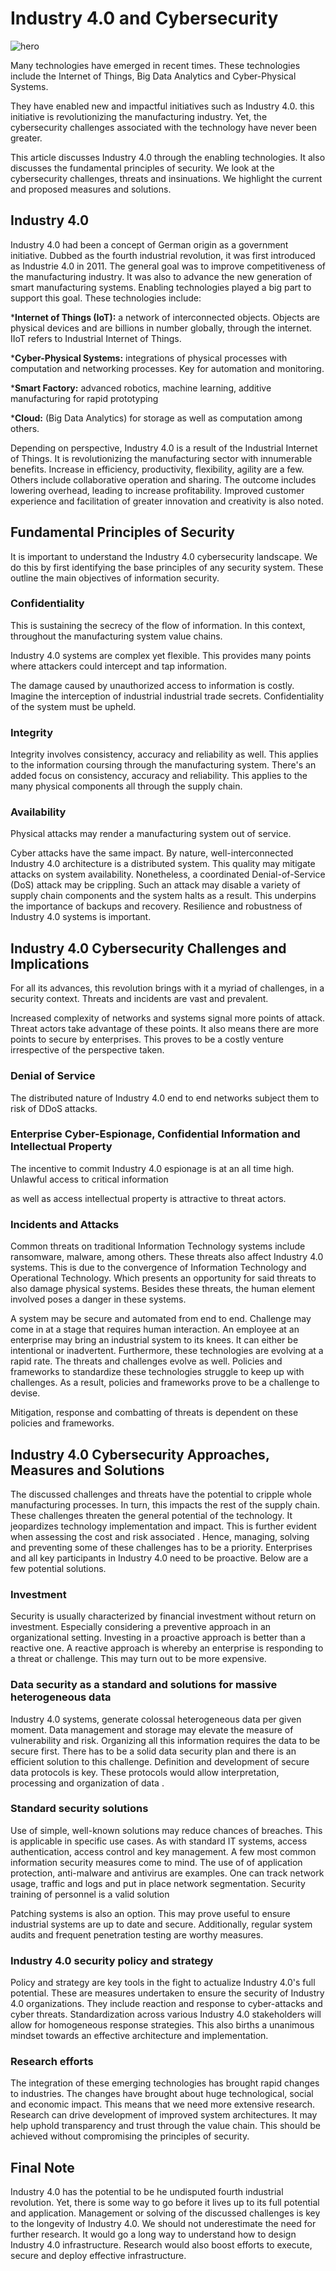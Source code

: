 # Industry 4.0 and Cybersecurity

![hero](/engineering-education/industry-4.0-and-cybersecurity/hero.jpg)

Many technologies have emerged in recent times. These technologies include the Internet of Things, Big Data Analytics and  Cyber-Physical Systems.

They have enabled new and impactful initiatives such as Industry 4.0. this initiative is revolutionizing the manufacturing industry. Yet, the cybersecurity challenges associated with the technology have never been greater.

This article discusses Industry 4.0 through the enabling technologies. It also discusses the fundamental principles of security. We look at the cybersecurity challenges, threats and insinuations. We highlight the current and proposed measures and solutions.

## Industry 4.0

Industry 4.0 had been a concept of German origin as a government initiative.  Dubbed as the fourth industrial revolution, it was first introduced as Industrie 4.0 in 2011. The general goal was to improve competitiveness of the manufacturing industry. It was also to advance the new generation of smart manufacturing systems. Enabling technologies played a big part to support this goal. These technologies include:

***Internet of Things (IoT):** a network of interconnected objects. Objects are physical devices and are billions in number globally, through the internet. IIoT refers to Industrial Internet of Things.

***Cyber-Physical Systems:** integrations of physical processes with computation and networking processes. Key for automation and monitoring.

***Smart Factory:** advanced robotics, machine learning, additive manufacturing for rapid prototyping

***Cloud:** (Big Data Analytics) for storage as well as computation among others.

Depending on perspective, Industry 4.0 is a result of the Industrial Internet of Things. It is revolutionizing the manufacturing sector with innumerable benefits. Increase in efficiency, productivity, flexibility, agility are a few. Others include collaborative operation and sharing. The outcome includes lowering overhead, leading to increase profitability. Improved customer experience and facilitation of greater innovation and creativity is also noted.

## Fundamental Principles of Security

It is important to understand the Industry 4.0 cybersecurity landscape. We do this by first identifying the base principles of any security system. These outline the main objectives of information security.

### Confidentiality

This is sustaining the secrecy of the flow of information. In this context, throughout the manufacturing system value chains.

Industry 4.0 systems are complex yet flexible. This provides many points where attackers could intercept and tap information.

The damage caused by unauthorized access to information is costly. Imagine the interception of industrial industrial trade secrets. Confidentiality of the system must be upheld.

### Integrity

Integrity involves consistency, accuracy and reliability as well. This applies to the information coursing through the manufacturing system. There's an added focus on consistency, accuracy and reliability. This applies to the many physical components all through the supply chain.

### Availability

Physical attacks may render a manufacturing system out of service.

Cyber attacks have the same impact. By nature, well-interconnected Industry 4.0 architecture is a distributed system. This quality may mitigate attacks on system availability. Nonetheless, a coordinated Denial-of-Service (DoS) attack may be crippling. Such an attack may disable a variety of supply chain components and the system halts as a result. This underpins the importance of backups and recovery. Resilience and robustness of Industry 4.0 systems is important.

## Industry 4.0 Cybersecurity Challenges and Implications

For all its advances, this revolution brings with it a myriad of challenges, in a security context. Threats and incidents are vast and prevalent.

Increased complexity of networks and systems signal more points of attack. Threat actors take advantage of these points. It also means there are more points to secure by enterprises. This proves to be a costly venture irrespective of the perspective taken.

### Denial of Service

The distributed nature of Industry 4.0 end to end networks subject them to risk of DDoS attacks.

### Enterprise Cyber-Espionage, Confidential Information and Intellectual Property

The incentive to commit Industry 4.0 espionage is at an all time high. Unlawful access to critical information

as well as access intellectual property is attractive to threat actors.

### Incidents and Attacks

Common threats on traditional Information Technology  systems include ransomware, malware, among others. These threats also affect Industry 4.0 systems.  This is due to the convergence of Information Technology and Operational Technology. Which presents an opportunity for said threats to also damage physical systems. Besides these threats, the human element involved poses a danger in these systems.

A system may be secure and automated from end to end. Challenge may come in at a stage that requires human interaction. An employee at an enterprise may bring an industrial system to its knees. It can either be intentional or inadvertent. Furthermore, these technologies  are evolving at a rapid rate.  The threats and challenges evolve as well. Policies and frameworks to standardize these technologies struggle to keep up with challenges. As a result, policies and frameworks prove to be a challenge to devise.

Mitigation, response and combatting of threats is dependent on these policies and frameworks.

## Industry 4.0 Cybersecurity Approaches, Measures and Solutions

The discussed challenges and threats have the potential to cripple whole manufacturing processes. In turn, this impacts the rest of the supply chain. These challenges threaten the general potential of the technology. It jeopardizes technology implementation and impact. This is further evident when assessing the cost and risk associated . Hence, managing, solving and preventing some of these challenges has to be a priority. Enterprises and all key participants in Industry 4.0 need to be proactive. Below are a few potential solutions.

### Investment

Security is usually characterized by financial investment without return on investment. Especially considering a preventive approach in an organizational setting. Investing in a proactive approach is better than a reactive one. A reactive approach is whereby an enterprise is responding to a threat or challenge. This may turn out to be more expensive.

### Data security as a standard and solutions for massive heterogeneous data

Industry 4.0 systems, generate colossal heterogeneous data per given moment. Data management and storage may elevate the measure of vulnerability and risk. Organizing all this information requires the data to be secure first. There has to be a solid data security plan and there is an efficient solution to this challenge. Definition and development of secure data protocols is key. These protocols would allow interpretation, processing and organization of data .

### Standard security solutions

Use of simple, well-known solutions may reduce chances of breaches. This is applicable in specific use cases. As with standard IT systems, access authentication, access control and key management. A few most common information security measures come to mind. The use of  of application protection, anti-malware and antivirus are examples. One can track network usage, traffic and logs and put in place network segmentation. Security training of personnel is a valid solution

Patching systems is also an option. This may prove useful to ensure industrial systems are up to date and secure. Additionally, regular system audits and frequent penetration testing are worthy measures.

### Industry 4.0 security policy and strategy

Policy and strategy are key tools in the fight to actualize Industry 4.0's full potential. These are measures undertaken to ensure the security of Industry 4.0 organizations. They include reaction and response to cyber-attacks and cyber threats. Standardization across various Industry 4.0 stakeholders will allow for homogeneous response strategies. This also births a unanimous mindset towards an effective architecture and implementation.

### Research efforts

The integration of these emerging technologies has brought rapid changes to industries. The changes have brought about huge technological, social and economic impact. This means that we need more extensive research. Research can drive development of improved system architectures. It may help uphold transparency and trust through the value chain. This should be achieved without compromising the principles of security.

## Final Note

Industry 4.0 has the potential to be  he undisputed fourth industrial revolution. Yet, there is some way to go before it lives up to its full potential and application. Management or solving of the discussed challenges is key to the longevity of Industry 4.0. We should not underestimate the need for further research. It would go a long way to understand how to design  Industry 4.0 infrastructure. Research would also boost efforts to execute, secure and deploy effective infrastructure.
